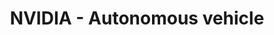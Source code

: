 ---
layout: work_experience
date_string: May-August 2021
title: NVIDIA - Autonomous vehicle
job_title: Computer Vision Intern
image_url: /assets/images/Nvidia_logo.png
show_in_home: True
description: Incorporated synthetic data for training lane detection model to target challenging scenarios
links:
  - {name: Company Website, url: https://www.nvidia.com/en-us/self-driving-cars/}

number: 7
---